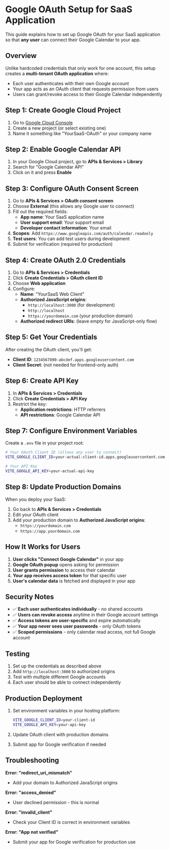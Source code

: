# Google OAuth Setup for SaaS Application

This guide explains how to set up Google OAuth for your SaaS application so that **any user** can connect their Google Calendar to your app.

## Overview

Unlike hardcoded credentials that only work for one account, this setup creates a **multi-tenant OAuth application** where:
- Each user authenticates with their own Google account
- Your app acts as an OAuth client that requests permission from users
- Users can grant/revoke access to their Google Calendar independently

## Step 1: Create Google Cloud Project

1. Go to [Google Cloud Console](https://console.cloud.google.com/)
2. Create a new project (or select existing one)
3. Name it something like "YourSaaS-OAuth" or your company name

## Step 2: Enable Google Calendar API

1. In your Google Cloud project, go to **APIs & Services > Library**
2. Search for "Google Calendar API"
3. Click on it and press **Enable**

## Step 3: Configure OAuth Consent Screen

1. Go to **APIs & Services > OAuth consent screen**
2. Choose **External** (this allows any Google user to connect)
3. Fill out the required fields:
   - **App name**: Your SaaS application name
   - **User support email**: Your support email
   - **Developer contact information**: Your email
4. **Scopes**: Add `https://www.googleapis.com/auth/calendar.readonly`
5. **Test users**: You can add test users during development
6. Submit for verification (required for production)

## Step 4: Create OAuth 2.0 Credentials

1. Go to **APIs & Services > Credentials**
2. Click **Create Credentials > OAuth client ID**
3. Choose **Web application**
4. Configure:
   - **Name**: "YourSaaS Web Client"
   - **Authorized JavaScript origins**:
     - `http://localhost:3000` (for development)
     - `http://localhost`
     - `https://yourdomain.com` (your production domain)
   - **Authorized redirect URIs**: (leave empty for JavaScript-only flow)

## Step 5: Get Your Credentials

After creating the OAuth client, you'll get:
- **Client ID**: `1234567890-abcdef.apps.googleusercontent.com`
- **Client Secret**: (not needed for frontend-only auth)

## Step 6: Create API Key

1. In **APIs & Services > Credentials**
2. Click **Create Credentials > API Key**
3. Restrict the key:
   - **Application restrictions**: HTTP referrers
   - **API restrictions**: Google Calendar API

## Step 7: Configure Environment Variables

Create a `.env` file in your project root:

```bash
# Your OAuth Client ID (allows any user to connect)
VITE_GOOGLE_CLIENT_ID=your-actual-client-id.apps.googleusercontent.com

# Your API Key
VITE_GOOGLE_API_KEY=your-actual-api-key
```

## Step 8: Update Production Domains

When you deploy your SaaS:

1. Go back to **APIs & Services > Credentials**
2. Edit your OAuth client
3. Add your production domain to **Authorized JavaScript origins**:
   - `https://yourdomain.com`
   - `https://app.yourdomain.com`

## How It Works for Users

1. **User clicks "Connect Google Calendar"** in your app
2. **Google OAuth popup** opens asking for permission
3. **User grants permission** to access their calendar
4. **Your app receives access token** for that specific user
5. **User's calendar data** is fetched and displayed in your app

## Security Notes

- ✅ **Each user authenticates individually** - no shared accounts
- ✅ **Users can revoke access** anytime in their Google account settings
- ✅ **Access tokens are user-specific** and expire automatically
- ✅ **Your app never sees user passwords** - only OAuth tokens
- ✅ **Scoped permissions** - only calendar read access, not full Google account

## Testing

1. Set up the credentials as described above
2. Add `http://localhost:3000` to authorized origins
3. Test with multiple different Google accounts
4. Each user should be able to connect independently

## Production Deployment

1. Set environment variables in your hosting platform:
   ```bash
   VITE_GOOGLE_CLIENT_ID=your-client-id
   VITE_GOOGLE_API_KEY=your-api-key
   ```

2. Update OAuth client with production domains

3. Submit app for Google verification if needed

## Troubleshooting

**Error: "redirect_uri_mismatch"**
- Add your domain to Authorized JavaScript origins

**Error: "access_denied"**
- User declined permission - this is normal

**Error: "invalid_client"**
- Check your Client ID is correct in environment variables

**Error: "App not verified"**
- Submit your app for Google verification for production use 